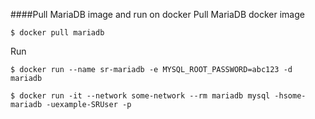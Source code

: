 ####Pull MariaDB image and run on docker
Pull MariaDB docker image
```
$ docker pull mariadb
```
Run 
```
$ docker run --name sr-mariadb -e MYSQL_ROOT_PASSWORD=abc123 -d mariadb
```
```
$ docker run -it --network some-network --rm mariadb mysql -hsome-mariadb -uexample-SRUser -p
```
